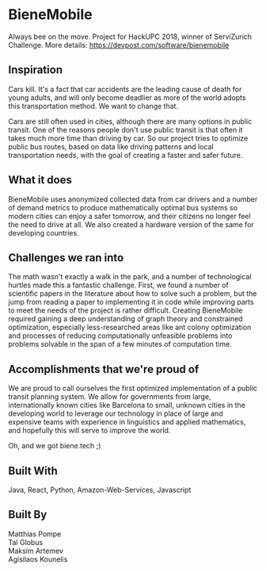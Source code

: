 # BieneMobile
Always bee on the move. Project for HackUPC 2018, winner of ServiZurich Challenge. More details: https://devpost.com/software/bienemobile

## Inspiration
Cars kill. It's a fact that car accidents are the leading cause of death for young adults, and will only become deadlier as more of the world adopts this transportation method. We want to change that.

Cars are still often used in cities, although there are many options in public transit. One of the reasons people don't use public transit is that often it takes much more time than driving by car. So our project tries to optimize public bus routes, based on data like driving patterns and local transportation needs, with the goal of creating a faster and safer future.

## What it does
BieneMobile uses anonymized collected data from car drivers and a number of demand metrics to produce mathematically optimal bus systems so modern cities can enjoy a safer tomorrow, and their citizens no longer feel the need to drive at all. We also created a hardware version of the same for developing countries.

## Challenges we ran into
The math wasn't exactly a walk in the park, and a number of technological hurtles made this a fantastic challenge. First, we found a number of scientific papers in the literature about how to solve such a problem, but the jump from reading a paper to implementing it in code while improving parts to meet the needs of the project is rather difficult. Creating BieneMobile required gaining a deep understanding of graph theory and constrained optimization, especially less-researched areas like ant colony optimization and processes of reducing computationally unfeasible problems into problems solvable in the span of a few minutes of computation time.

## Accomplishments that we're proud of
We are proud to call ourselves the first optimized implementation of a public transit planning system. We allow for governments from large, internationally known cities like Barcelona to small, unknown cities in the developing world to leverage our technology in place of large and expensive teams with experience in linguistics and applied mathematics, and hopefully this will serve to improve the world.

Oh, and we got biene.tech ;)

## Built With
Java, React, Python, Amazon-Web-Services, Javascript

## Built By
Matthias Pompe<br/>
Tal Globus<br/>
Maksim Artemev<br/>
Agisilaos Kounelis<br/>
